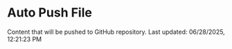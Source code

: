 # Auto Push File

Content that will be pushed to GitHub repository.
Last updated: 06/28/2025, 12:21:23 PM